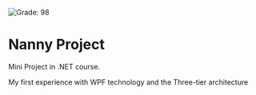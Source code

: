![Grade: 98](https://img.shields.io/badge/Grade-98-brightgreen.svg) 

# Nanny Project
Mini Project in .NET course.

My first experience with WPF technology and the Three-tier architecture
